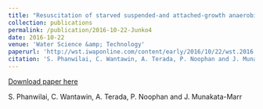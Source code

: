 ```yaml
---
title: "Resuscitation of starved suspended-and attached-growth anaerobic ammonium oxidizing bacteria with and without acetate"
collection: publications
permalink: /publication/2016-10-22-Junko4
date: 2016-10-22
venue: 'Water Science &amp; Technology'
paperurl: 'http://wst.iwaponline.com/content/early/2016/10/22/wst.2016.483'
citation: 'S. Phanwilai, C. Wantawin, A. Terada, P. Noophan and J. Munakata-Marr'
---
```


<a href='http://wst.iwaponline.com/content/early/2016/10/22/wst.2016.483'>Download paper here</a>

 S. Phanwilai, C. Wantawin, A. Terada, P. Noophan and J. Munakata-Marr